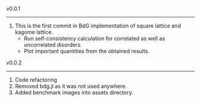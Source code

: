 v0.0.1

---

1. This is the first commit in BdG implementation of square lattice and kagome lattice.
   - Run self-consistency calculation for correlated as well as uncorrelated disorders.
   - Plot important quantities from the obtained results.

v0.0.2

---
1. Code refactoring 
2. Removed bdg.jl as it was not used anywhere.
3. Added benchmark images into assets directory.